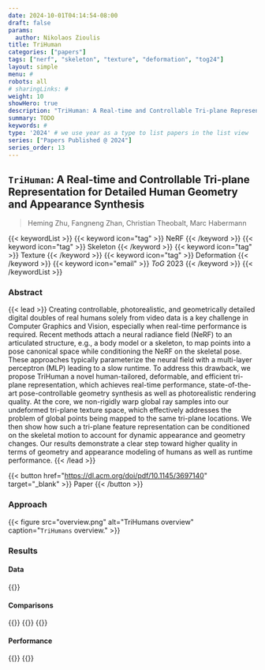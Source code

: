 ```yaml
---
date: 2024-10-01T04:14:54-08:00
draft: false
params:
  author: Nikolaos Zioulis
title: TriHuman
categories: ["papers"]
tags: ["nerf", "skeleton", "texture", "deformation", "tog24"]
layout: simple
menu: #
robots: all
# sharingLinks: #
weight: 10
showHero: true
description: "TriHuman: A Real-time and Controllable Tri-plane Representation for Detailed Human Geometry and Appearance Synthesis"
summary: TODO
keywords: #
type: '2024' # we use year as a type to list papers in the list view
series: ["Papers Published @ 2024"]
series_order: 13
---
```


## `TriHuman`: A Real-time and Controllable Tri-plane Representation for Detailed Human Geometry and Appearance Synthesis

> Heming Zhu, Fangneng Zhan, Christian Theobalt, Marc Habermann

{{< keywordList >}}
{{< keyword icon="tag" >}} NeRF {{< /keyword >}}
{{< keyword icon="tag" >}} Skeleton {{< /keyword >}}
{{< keyword icon="tag" >}} Texture {{< /keyword >}}
{{< keyword icon="tag" >}} Deformation {{< /keyword >}}
{{< keyword icon="email" >}} *ToG* 2023 {{< /keyword >}}
{{< /keywordList >}}

### Abstract
{{< lead >}}
Creating controllable, photorealistic, and geometrically detailed digital doubles of real humans solely from video data is a key challenge in Computer Graphics and Vision, especially when real-time performance is required. Recent methods attach a neural radiance field (NeRF) to an articulated structure, e.g., a body model or a skeleton, to map points into a pose canonical space while conditioning the NeRF on the skeletal pose. These approaches typically parameterize the neural field with a multi-layer perceptron (MLP) leading to a slow runtime. To address this drawback, we propose TriHuman a novel human-tailored, deformable, and efficient tri-plane representation, which achieves real-time performance, state-of-the-art pose-controllable geometry synthesis as well as photorealistic rendering quality. At the core, we non-rigidly warp global ray samples into our undeformed tri-plane texture space, which effectively addresses the problem of global points being mapped to the same tri-plane locations. We then show how such a tri-plane feature representation can be conditioned on the skeletal motion to account for dynamic appearance and geometry changes. Our results demonstrate a clear step toward higher quality in terms of geometry and appearance modeling of humans as well as runtime performance.
{{< /lead >}}

{{< button href="https://dl.acm.org/doi/pdf/10.1145/3697140" target="_blank" >}}
Paper
{{< /button >}}

### Approach

{{< figure
    src="overview.png"
    alt="TriHumans overview"
    caption="`TriHumans` overview."
    >}}

### Results

#### Data
{{<badge label="test" message="DynaCap" color="red" logo="link" link="https://gvv-assets.mpi-inf.mpg.de/" target="_blank">}}

#### Comparisons
{{<badge label="skeleton--NeRF" message="NeuralActor" color="blue" logo="github" link="lingjie0206/Neural_Actor_Main_Code" target="_blank">}}
{{<badge label="skeleton--NeRF" message="HDHumans" color="blue" logo="link" target="_blank">}}
{{<badge label="body--NeRF" message="TAVA" color="coral" logo="github" link="facebookresearch/tava" target="_blank">}}

#### Performance
{{<badge label="train" message="2d" color="informational" logo="link" >}}
{{<badge label="train" message="A100" color="informational" logo="link" >}}